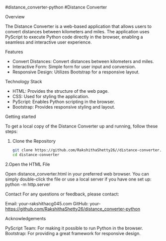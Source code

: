  #distance_converter-python
 #Distance Converter

Overview

The Distance Converter is a web-based application that allows users to convert distances between kilometers and miles. The application uses PyScript to execute Python code directly in the browser, enabling a seamless and interactive user experience. 

Features

- Convert Distances: Convert distances between kilometers and miles.
- Interactive Form: Simple form for user input and conversion.
- Responsive Design: Utilizes Bootstrap for a responsive layout.

Technology Stack

- HTML: Provides the structure of the web page.
- CSS: Used for styling the application.
- PyScript: Enables Python scripting in the browser.
- Bootstrap: Provides responsive styling and layout.

Getting started

To get a local copy of the Distance Converter up and running, follow these steps:

1. Clone the Repository

   ```bash
   git clone https://github.com/RakshithaShetty26//distance-converter.git
   cd distance-converter
   
2.Open the HTML File

 Open distance_converter.html in your preferred web browser. You can simply double-click the file or use a local server if you have one set up:
 python -m http.server

Contact
For any questions or feedback, please contact:

Email: your-rakshithacg045.com
GitHub: your-https://github.com/RakshithaShetty26/distance_converter-python


Acknowledgements

PyScript Team: For making it possible to run Python in the browser.
Bootstrap: For providing a great framework for responsive design. 
 
